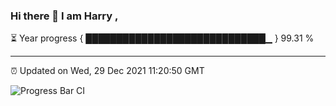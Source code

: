 ### Hi there 👋 I am Harry , 

⏳ Year progress { █████████████████████████████▁ } 99.31 %

---

⏰ Updated on Wed, 29 Dec 2021 11:20:50 GMT

![Progress Bar CI](https://github.com/duykhang68/duykhang68/workflows/Progress%20Bar%20CI/badge.svg)
